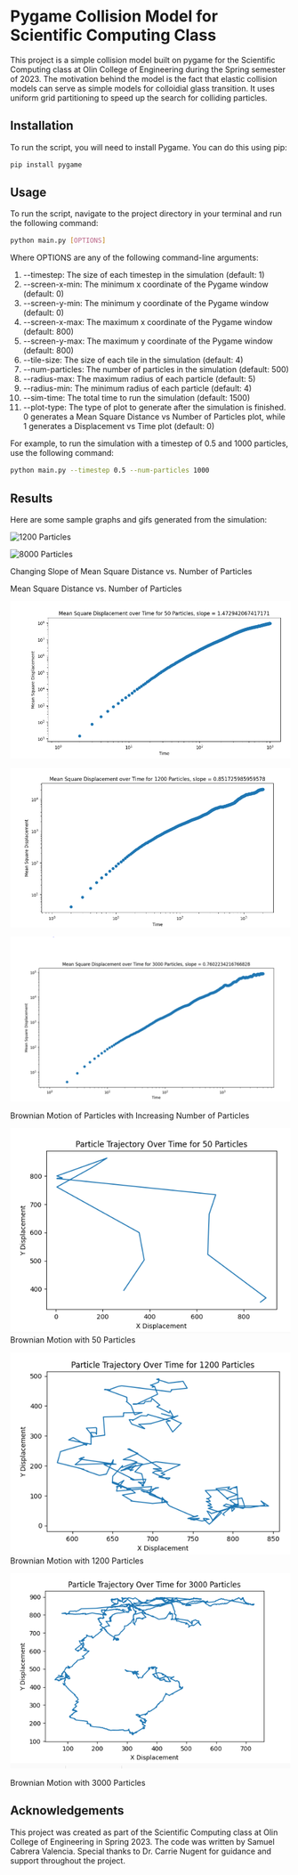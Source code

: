 # Pygame Collision Model for Scientific Computing Class

This project is a simple collision model built on pygame for the Scientific Computing class at Olin College of Engineering during the Spring semester of 2023. The motivation behind the model is the fact that elastic collision models can serve as simple models for colloidial glass transition. It uses uniform grid partitioning to speed up the search for colliding particles.

## Installation
To run the script, you will need to install Pygame. You can do this using pip:

```bash
pip install pygame
```

## Usage
To run the script, navigate to the project directory in your terminal and run the following command:


```bash
python main.py [OPTIONS]
```
Where OPTIONS are any of the following command-line arguments:

<ol>
     <li>--timestep: The size of each timestep in the simulation (default: 1) </li>
 <li>--screen-x-min: The minimum x coordinate of the Pygame window (default: 0)
 <li>--screen-y-min: The minimum y coordinate of the Pygame window (default: 0)
 <li>--screen-x-max: The maximum x coordinate of the Pygame window (default: 800)
 <li>--screen-y-max: The maximum y coordinate of the Pygame window (default: 800)
 <li>--tile-size: The size of each tile in the simulation (default: 4)
 <li>--num-particles: The number of particles in the simulation (default: 500)
 <li>--radius-max: The maximum radius of each particle (default: 5)
 <li>--radius-min: The minimum radius of each particle (default: 4)
 <li>--sim-time: The total time to run the simulation (default: 1500)
 <li>--plot-type: The type of plot to generate after the simulation is finished. 
 0 generates a Mean Square Distance vs Number of Particles plot, while 1 generates a Displacement vs Time plot (default: 0)
</ol>


For example, to run the simulation with a timestep of 0.5 and 1000 particles, use the following command:

```bash
python main.py --timestep 0.5 --num-particles 1000
```
## Results
Here are some sample graphs and gifs generated from the simulation:

![1200 Particles](/pics/1200.gif)


![8000 Particles](/pics/8000.gif)

Changing Slope of Mean Square Distance vs. Number of Particles

Mean Square Distance vs. Number of Particles

![Mean Square Distance vs. 50](/pics/msd50.PNG)

![Mean Square Distance vs. 1200](/pics/msd1200.PNG)

![Mean Square Distance vs. 3000](/pics/msd3000.PNG)


Brownian Motion of Particles with Increasing Number of Particles

![Brownian Motion 50 Particles](/pics/brownian_50.PNG)
Brownian Motion with 50 Particles

![Brownian Motion 1200 Particles](/pics/brownian_1200.png)
Brownian Motion with 1200 Particles

![Brownian Motion 3000 Particles](/pics/brownian_3000.PNG)

Brownian Motion with 3000 Particles

## Acknowledgements
This project was created as part of the Scientific Computing class at Olin College of Engineering in Spring 2023. The code was written by Samuel Cabrera Valencia. Special thanks to Dr. Carrie Nugent for guidance and support throughout the project.

